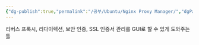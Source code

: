 ```yaml
---
{"dg-publish":true,"permalink":"/공부/Ubuntu/Nginx Proxy Manager/","dgPassFrontmatter":true}
---
```


리버스 프록시, 리다이렉션, 보안 인증, SSL 인증서 관리를 GUI로 할 수 있게 도와주는 툴